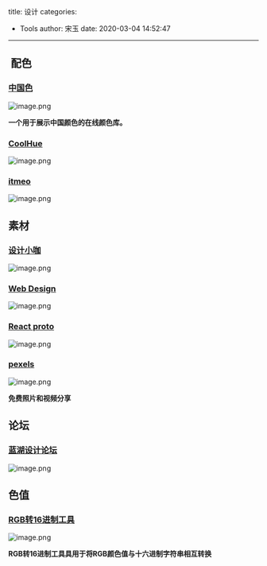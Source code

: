title: 设计
categories:
 - Tools
author: 宋玉
date: 2020-03-04 14:52:47
---

##  配色

### [中国色](https://colors.ichuantong.cn/)
![image.png](https://cdn.nlark.com/yuque/0/2020/png/394169/1582383664346-9c1850c1-f477-48a1-b90a-d7a344eaa51c.png#align=left&display=inline&height=766&name=image.png&originHeight=1532&originWidth=2876&size=3304682&status=done&style=none&width=1438)

**一个用于展示中国颜色的在线颜色库。**

### [CoolHue](https://webkul.github.io/coolhue/)
![image.png](https://cdn.nlark.com/yuque/0/2020/png/394169/1582384360375-ada013fa-4a34-4f43-abb5-43b54f163451.png#align=left&display=inline&height=769&name=image.png&originHeight=1538&originWidth=2870&size=2043037&status=done&style=none&width=1435)

### [itmeo](https://webgradients.com/)
![image.png](https://cdn.nlark.com/yuque/0/2020/png/394169/1582384388159-e9772b6c-4651-44cd-8fb5-2c8e5eabd7ae.png#align=left&display=inline&height=765&name=image.png&originHeight=1530&originWidth=2878&size=821800&status=done&style=none&width=1439)

## 素材

### [设计小咖](https://www.iamxk.com/)
![image.png](https://cdn.nlark.com/yuque/0/2020/png/394169/1582384428575-1e177f74-75ee-4e0e-b25c-380af11d6ae9.png#align=left&display=inline&height=771&name=image.png&originHeight=1542&originWidth=2872&size=4166449&status=done&style=none&width=1436)

### [Web Design](https://www.webdesignmuseum.org/)
![image.png](https://cdn.nlark.com/yuque/0/2020/png/394169/1582384456886-b9835bd8-352a-4b6e-9ed5-ea6cb66de25a.png#align=left&display=inline&height=764&name=image.png&originHeight=1528&originWidth=2872&size=2981447&status=done&style=none&width=1436)

### [React proto](https://react-proto.github.io/react-proto/)
![image.png](https://cdn.nlark.com/yuque/0/2020/png/394169/1582384557909-f717149d-66d9-4d8b-bc7d-08ea4a2c76fd.png#align=left&display=inline&height=768&name=image.png&originHeight=1536&originWidth=2874&size=1419215&status=done&style=none&width=1437)

### [pexels](https://www.pexels.com/)
![image.png](https://cdn.nlark.com/yuque/0/2020/png/394169/1582694025162-cc3b2f7e-704b-4fdf-b3af-717499bc66b7.png#align=left&display=inline&height=764&name=image.png&originHeight=1528&originWidth=2876&size=6051055&status=done&style=none&width=1438)

**免费照片和视频分享**

## 论坛

### [蓝湖设计论坛](https://lanhu.ui.cn/)
![image.png](https://cdn.nlark.com/yuque/0/2020/png/394169/1582642099211-ecf18c7c-0dbd-492e-8ae9-46ef0865d8fa.png#align=left&display=inline&height=762&name=image.png&originHeight=1524&originWidth=2868&size=702556&status=done&style=none&width=1434)

## 色值

### [RGB转16进制工具](https://c.runoob.com/front-end/55)
![image.png](https://cdn.nlark.com/yuque/0/2020/png/394169/1582639017729-030651ce-ed66-4b76-9a52-7b95cab5a9fd.png#align=left&display=inline&height=754&name=image.png&originHeight=1508&originWidth=2874&size=595817&status=done&style=none&width=1437)

**RGB转16进制工具具用于将RGB颜色值与十六进制字符串相互转换**
